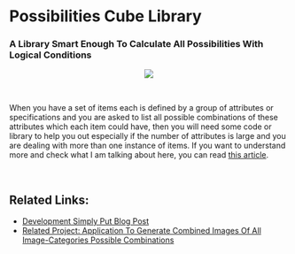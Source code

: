 # Possibilities Cube Library
### A Library Smart Enough To Calculate All Possibilities With Logical Conditions

<p align="center">
  <img src="https://2.bp.blogspot.com/-BcZ7V1bcQCA/UgKS7e89GhI/AAAAAAAAAok/b1NoebPf7qE/s1600/pic04.png">
</p>

<br/>

When you have a set of items each is defined by a group of attributes or specifications and you are asked to list all possible combinations of these attributes which each item could have, then you will need some code or library to help you out especially if the number of attributes is large and you are dealing with more than one instance of items. If you want to understand more and check what I am talking about here, you can read [this article](http://developmentsimplyput.blogspot.com.eg/2013/08/possibilities-cube-library-library.html).

<br/>

## Related Links:
* [Development Simply Put Blog Post](http://developmentsimplyput.blogspot.com.eg/2013/08/possibilities-cube-library-library.html)
* [Related Project: Application To Generate Combined Images Of All Image-Categories Possible Combinations](https://github.com/AhmedTarekHasan/ImagesCategoriesCombinationsGenerator)
